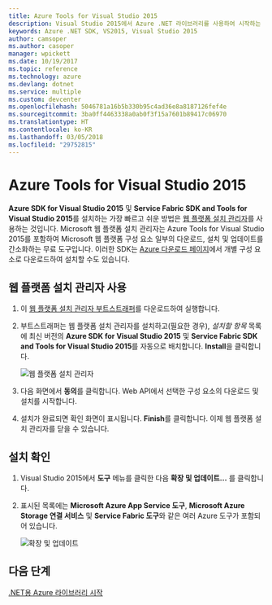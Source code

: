 ```yaml
---
title: Azure Tools for Visual Studio 2015
description: Visual Studio 2015에서 Azure .NET 라이브러리를 사용하여 시작하는 도구를 가져옵니다.
keywords: Azure .NET SDK, VS2015, Visual Studio 2015
author: camsoper
ms.author: casoper
manager: wpickett
ms.date: 10/19/2017
ms.topic: reference
ms.technology: azure
ms.devlang: dotnet
ms.service: multiple
ms.custom: devcenter
ms.openlocfilehash: 5046781a16b5b330b95c4ad36e8a8187126fef4e
ms.sourcegitcommit: 3ba0ff4463338a0ab0f3f15a7601b89417c06970
ms.translationtype: HT
ms.contentlocale: ko-KR
ms.lasthandoff: 03/05/2018
ms.locfileid: "29752815"
---
```

# <a name="azure-tools-for-visual-studio-2015"></a>Azure Tools for Visual Studio 2015

**Azure SDK for Visual Studio 2015** 및 **Service Fabric SDK and Tools for Visual Studio 2015**를 설치하는 가장 빠르고 쉬운 방법은 [웹 플랫폼 설치 관리자](https://www.microsoft.com/web/downloads/platform.aspx)를 사용하는 것입니다.  Microsoft 웹 플랫폼 설치 관리자는 Azure Tools for Visual Studio 2015를 포함하여 Microsoft 웹 플랫폼 구성 요소 일부의 다운로드, 설치 및 업데이트를 간소화하는 무료 도구입니다.  이러한 SDK는 [Azure 다운로드 페이지](https://azure.microsoft.com/downloads/)에서 개별 구성 요소로 다운로드하여 설치할 수도 있습니다. 

## <a name="using-the-web-platform-installer"></a>웹 플랫폼 설치 관리자 사용

1. 이 [웹 플랫폼 설치 관리자 부트스트래퍼](https://www.microsoft.com/web/handlers/webpi.ashx?command=getinstallerredirect&appid=VWDOrVs2015AzurePack;MicrosoftAzure-ServiceFabric-VS2015)를 다운로드하여 실행합니다.  

2. 부트스트래퍼는 웹 플랫폼 설치 관리자를 설치하고(필요한 경우), *설치할 항목* 목록에 최신 버전의 **Azure SDK for Visual Studio 2015** 및 **Service Fabric SDK and Tools for Visual Studio 2015**를 자동으로 배치합니다.  **Install**을 클릭합니다.

    ![웹 플랫폼 설치 관리자](media/dotnet-sdk-vs2015-install/webpi.png)

3. 다음 화면에서 **동의**를 클릭합니다.  Web API에서 선택한 구성 요소의 다운로드 및 설치를 시작합니다.

4. 설치가 완료되면 확인 화면이 표시됩니다.  **Finish**를 클릭합니다.  이제 웹 플랫폼 설치 관리자를 닫을 수 있습니다.

## <a name="verifying-the-installation"></a>설치 확인

1. Visual Studio 2015에서 **도구** 메뉴를 클릭한 다음 **확장 및 업데이트...** 를 클릭합니다.

2. 표시된 목록에는 **Microsoft Azure App Service 도구**, **Microsoft Azure Storage 연결 서비스** 및 **Service Fabric 도구**와 같은 여러 Azure 도구가 포함되어 있습니다.

    ![확장 및 업데이트](media\dotnet-sdk-vs2015-install\ext-tools.png)

## <a name="next-steps"></a>다음 단계

[.NET용 Azure 라이브러리 시작](dotnet-sdk-azure-get-started.md)

